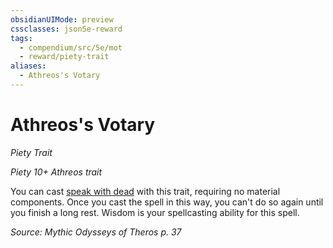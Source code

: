 ```yaml
---
obsidianUIMode: preview
cssclasses: json5e-reward
tags:
  - compendium/src/5e/mot
  - reward/piety-trait
aliases:
  - Athreos's Votary
---
```

# Athreos's Votary
*Piety Trait*  

*Piety 10+ Athreos trait*

You can cast [speak with dead](2-Mechanics/CLI/spells/speak-with-dead.md) with this trait, requiring no material components. Once you cast the spell in this way, you can't do so again until you finish a long rest. Wisdom is your spellcasting ability for this spell.

*Source: Mythic Odysseys of Theros p. 37*